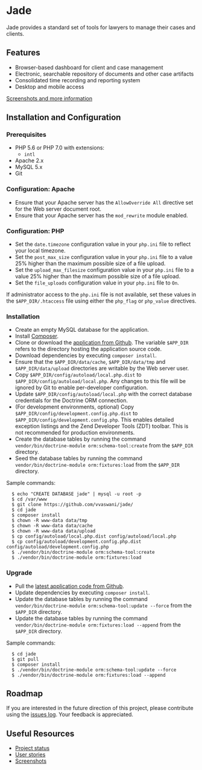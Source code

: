 # Jade

Jade provides a standard set of tools for lawyers to manage their cases and clients.

## Features

 * Browser-based dashboard for client and case management
 * Electronic, searchable repository of documents and other case artifacts
 * Consolidated time recording and reporting system
 * Desktop and mobile access

[Screenshots and more information](https://www.slideshare.net/vvaswani/jade-10-2017-80571396)

## Installation and Configuration

### Prerequisites

 * PHP 5.6 or PHP 7.0 with extensions:
   * `intl`
 * Apache 2.x
 * MySQL 5.x
 * Git

### Configuration: Apache

  * Ensure that your Apache server has the `AllowOverride All` directive set for the Web server document root.
  * Ensure that your Apache server has the `mod_rewrite` module enabled.

### Configuration: PHP

  * Set the `date.timezone` configuration value in your `php.ini` file to reflect your local timezone.
  * Set the `post_max_size` configuration value in your `php.ini` file to a value 25% higher than the maximum possible size of a file upload.
  * Set the `upload_max_filesize` configuration value in your `php.ini` file to a value 25% higher than the maximum possible size of a file upload.
  * Set the `file_uploads` configuration value in your `php.ini` file to `On`.

If administrator access to the `php.ini` file is not available, set these values in the `$APP_DIR/.htaccess` file using either the `php_flag` or `php_value` directives.

### Installation

  * Create an empty MySQL database for the application.
  * Install [Composer](http://getcomposer.org/).
  * Clone or download the [application from Github](https://github.com/vvaswani/jade/). The variable `$APP_DIR` refers to the directory hosting the application source code.
  * Download dependencies by executing `composer install`.
  * Ensure that the `$APP_DIR/data/cache`, `$APP_DIR/data/tmp` and `$APP_DIR/data/upload` directories are writable by the Web server user.
  * Copy `$APP_DIR/config/autoload/local.php.dist` to `$APP_DIR/config/autoload/local.php`. Any changes to this file will be ignored by Git to enable per-developer configuration.
  * Update `$APP_DIR/config/autoload/local.php` with the correct database credentials for the Doctrine ORM connection.
  * (For development environments, optional) Copy `$APP_DIR/config/development.config.php.dist` to `$APP_DIR/config/development.config.php`. This enables detailed exception listings and the Zend Developer Tools (ZDT) toolbar. This is not recommended for production environments.
  * Create the database tables by running the command `vendor/bin/doctrine-module orm:schema-tool:create` from the `$APP_DIR` directory.
  * Seed the database tables by running the command `vendor/bin/doctrine-module orm:fixtures:load` from the `$APP_DIR` directory.

Sample commands:

      $ echo "CREATE DATABASE jade" | mysql -u root -p
      $ cd /var/www
      $ git clone https://github.com/vvaswani/jade/
      $ cd jade
      $ composer install
      $ chown -R www-data data/tmp
      $ chown -R www-data data/cache
      $ chown -R www-data data/upload
      $ cp config/autoload/local.php.dist config/autoload/local.php
      $ cp config/autoload/development.config.php.dist config/autoload/development.config.php
      $ ./vendor/bin/doctrine-module orm:schema-tool:create
      $ ./vendor/bin/doctrine-module orm:fixtures:load

### Upgrade

  * Pull the [latest application code from Github](https://github.com/vvaswani/jade/).
  * Update dependencies by executing `composer install`.
  * Update the database tables by running the command `vendor/bin/doctrine-module orm:schema-tool:update --force` from the `$APP_DIR` directory.
  * Update the database tables by running the command `vendor/bin/doctrine-module orm:fixtures:load --append` from the `$APP_DIR` directory.

Sample commands:

      $ cd jade
      $ git pull
      $ composer install
      $ ./vendor/bin/doctrine-module orm:schema-tool:update --force
      $ ./vendor/bin/doctrine-module orm:fixtures:load --append

## Roadmap
If you are interested in the future direction of this project, please contribute using the [issues log](https://github.com/vvaswani/jade/issues). Your feedback is appreciated.

## Useful Resources
 * [Project status](https://waffle.io/vvaswani/jade)
 * [User stories](https://github.com/vvaswani/jade/issues?q=is%3Aopen+is%3Aissue+label%3Astory)
 * [Screenshots](https://www.slideshare.net/vvaswani/jade-10-2017-80571396)
